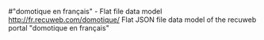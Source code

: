#"domotique en français" - Flat file data model
http://fr.recuweb.com/domotique/
Flat JSON file data model of the recuweb portal "domotique en français"
